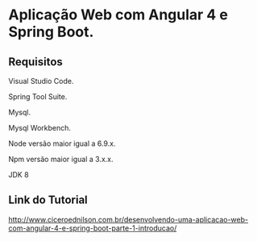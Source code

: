 <H1>Aplicação Web com Angular 4 e Spring Boot.</H1>


<h2>Requisitos</h2>

<p>Visual Studio Code.</p>
<p>Spring Tool Suite.</p>
<p>Mysql.</p>
<p>Mysql Workbench.</p>
<p>Node versão maior igual a 6.9.x.</p>
<p>Npm versão maior igual a 3.x.x.</p>
<p>JDK 8</p>


<h2>Link do Tutorial</h2>

http://www.ciceroednilson.com.br/desenvolvendo-uma-aplicacao-web-com-angular-4-e-spring-boot-parte-1-introducao/

